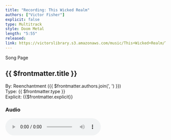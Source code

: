 ```yaml
---
title: "Recording: This Wicked Realm"
authors: ["Victor Fisher"]
explicit: false
type: Multitrack
style: Doom Metal
length: "5:55"
released:
link: https://victorslibrary.s3.amazonaws.com/music/This+Wicked+Realm/This+Wicked+Realm.mp3
---
```


<g-link to="/song/this-wicked-realm">Song Page</g-link>

## {{ $frontmatter.title }}

By: <g-link to="/band/reenchantment">Reenchantment</g-link> ({{ $frontmatter.authors.join(', ') }})  
Type: {{ $frontmatter.type }}  
Explicit: {{$frontmatter.explicit}}

### Audio

<audio controls controlsList="nodownload">
  <source :src="$frontmatter.link" type="audio/mpeg">
Your browser does not support the audio element.
</audio>

